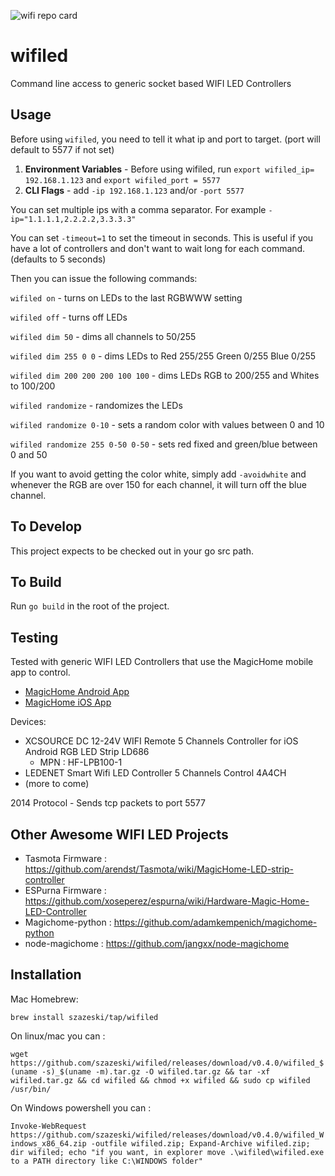 ![wifi repo card](https://repository-images.githubusercontent.com/216307285/cb49d895-cf7f-4a0b-aaaf-ac92e8b0c12f)

# wifiled
Command line access to generic socket based WIFI LED Controllers

## Usage
Before using `wifiled`, you need to tell it what ip and port to target.
(port will default to 5577 if not set)

1. **Environment Variables** - Before using wifiled, run `export wifiled_ip= 192.168.1.123` and `export wifiled_port = 5577`
2. **CLI Flags** - add `-ip 192.168.1.123` and/or `-port 5577`

You can set multiple ips with a comma separator.  For example `-ip="1.1.1.1,2.2.2.2,3.3.3.3"`

You can set `-timeout=1` to set the timeout in seconds.  This is useful if you have a lot of controllers and don't want to wait long for each command. (defaults to 5 seconds)

Then you can issue the following commands:

`wifiled on` - turns on LEDs to the last RGBWWW setting

`wifiled off` - turns off LEDs

`wifiled dim 50` - dims all channels to 50/255

`wifiled dim 255 0 0` - dims LEDs to Red 255/255 Green 0/255 Blue 0/255

`wifiled dim 200 200 200 100 100` - dims LEDs RGB to 200/255 and Whites to 100/200

`wifiled randomize` - randomizes the LEDs

`wifiled randomize 0-10` - sets a random color with values between 0 and 10

`wifiled randomize 255 0-50 0-50` - sets red fixed and green/blue between 0 and 50

If you want to avoid getting the color white, simply add `-avoidwhite` and whenever the RGB are over 150 for each channel, it will turn off the blue channel.

## To Develop
This project expects to be checked out in your go src path.


## To Build
Run `go build` in the root of the project. 

## Testing
Tested with generic WIFI LED Controllers that use the MagicHome mobile app to control.
 - [MagicHome Android App](https://play.google.com/store/apps/details?id=com.zengge.wifi&hl=en_US)
 - [MagicHome iOS App](https://apps.apple.com/us/app/magic-home-pro/id1187808229)

Devices:
- XCSOURCE DC 12-24V WIFI Remote 5 Channels Controller for iOS Android RGB LED Strip LD686
    - MPN : HF-LPB100-1
- LEDENET Smart Wifi LED Controller 5 Channels Control 4A4CH
- (more to come)

2014 Protocol - Sends tcp packets to port 5577


## Other Awesome WIFI LED Projects
- Tasmota Firmware : https://github.com/arendst/Tasmota/wiki/MagicHome-LED-strip-controller
- ESPurna Firmware : https://github.com/xoseperez/espurna/wiki/Hardware-Magic-Home-LED-Controller
- Magichome-python : https://github.com/adamkempenich/magichome-python
- node-magichome : https://github.com/jangxx/node-magichome

## Installation

Mac Homebrew:

`brew install szazeski/tap/wifiled`

On linux/mac you can :

`wget https://github.com/szazeski/wifiled/releases/download/v0.4.0/wifiled_$(uname -s)_$(uname -m).tar.gz -O wifiled.tar.gz && tar -xf wifiled.tar.gz && cd wifiled && chmod +x wifiled && sudo cp wifiled /usr/bin/`

On Windows powershell you can :

`Invoke-WebRequest https://github.com/szazeski/wifiled/releases/download/v0.4.0/wifiled_Windows_x86_64.zip -outfile wifiled.zip; Expand-Archive wifiled.zip; dir wifiled; echo "if you want, in explorer move .\wifiled\wifiled.exe to a PATH directory like C:\WINDOWS folder"` 

